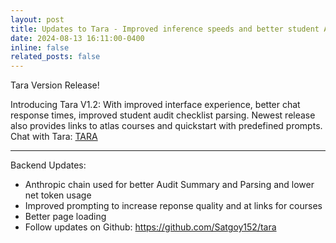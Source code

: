 ```yaml
---
layout: post
title: Updates to Tara - Improved inference speeds and better student Audit Parsing
date: 2024-08-13 16:11:00-0400
inline: false
related_posts: false
---
```

Tara Version Release!

Introducing Tara V1.2: With improved interface experience, better chat response times, improved student audit checklist parsing.
Newest release also provides links to atlas courses and quickstart with predefined prompts. Chat with Tara: <a href="https://talk2tara.streamlit.app/">TARA</a>

---

Backend Updates:

- Anthropic chain used for better Audit Summary and Parsing and lower net token usage
- Improved prompting to increase reponse quality and at links for courses
- Better page loading
- Follow updates on Github: <a href="https://github.com/Satgoy152/tara"> https://github.com/Satgoy152/tara </a>
